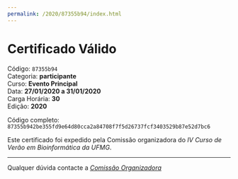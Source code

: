 ```yaml
---
permalink: /2020/87355b94/index.html
---
```


# Certificado Válido

Código: `87355b94`<br>
Categoria: **participante**<br>
Curso: **Evento Principal**<br>
Data: **27/01/2020 a 31/01/2020**<br>
Carga Horária: **30**<br>
Edição: **2020**<br>


Código completo: `87355b942be355fd9e64d80cca2a84708f7f5d26737fcf3403529b87e52d7bc6`


Este certificado foi expedido pela Comissão organizadora do *IV Curso de Verão em Bioinformática da UFMG*.

----

Qualquer dúvida contacte a [_Comissão Organizadora_](<mailto:cursobioinfoufmg@gmail.com$subject=[Certificados]>)

